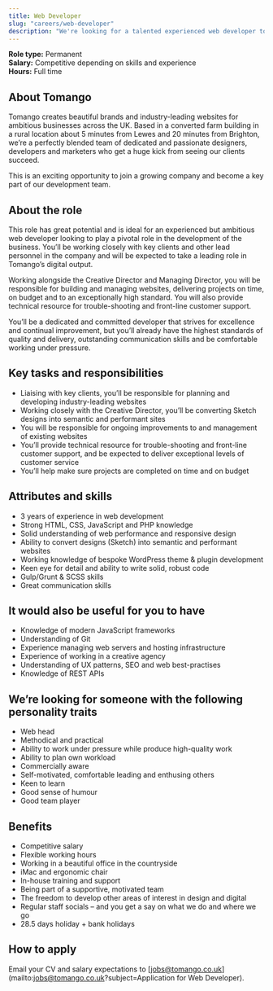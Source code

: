 ```yaml
---
title: Web Developer
slug: "careers/web-developer"
description: "We're looking for a talented experienced web developer to become a key part of our development team."
---
```


**Role type:** Permanent  
**Salary:** Competitive depending on skills and experience  
**Hours:** Full time

## About Tomango

Tomango creates beautiful brands and industry-leading websites for ambitious businesses across the UK. Based in a converted farm building in a rural location about 5 minutes from Lewes and 20 minutes from Brighton, we’re a perfectly blended team of dedicated and passionate designers, developers and marketers who get a huge kick from seeing our clients succeed.

This is an exciting opportunity to join a growing company and become a key part of our development team.

## About the role

This role has great potential and is ideal for an experienced but ambitious web developer looking to play a pivotal role in the development of the business. You’ll be working closely with key clients and other lead personnel in the company and will be expected to take a leading role in Tomango’s digital output.

Working alongside the Creative Director and Managing Director, you will be responsible for building and managing websites, delivering projects on time, on budget and to an exceptionally high standard. You will also provide technical resource for trouble-shooting and front-line customer support.

You’ll be a dedicated and committed developer that strives for excellence and continual improvement, but you’ll already have the highest standards of quality and delivery, outstanding communication skills and be comfortable working under pressure.

## Key tasks and responsibilities

- Liaising with key clients, you’ll be responsible for planning and developing industry-leading websites
- Working closely with the Creative Director, you’ll be converting Sketch designs into semantic and performant sites
- You will be responsible for ongoing improvements to and management of existing websites
- You’ll provide technical resource for trouble-shooting and front-line customer support, and be expected to deliver exceptional levels of customer service
- You’ll help make sure projects are completed on time and on budget

## Attributes and skills

- 3 years of experience in web development
- Strong HTML, CSS, JavaScript and PHP knowledge
- Solid understanding of web performance and responsive design
- Ability to convert designs (Sketch) into semantic and performant websites
- Working knowledge of bespoke WordPress theme & plugin development
- Keen eye for detail and ability to write solid, robust code
- Gulp/Grunt & SCSS skills
- Great communication skills

## It would also be useful for you to have

- Knowledge of modern JavaScript frameworks
- Understanding of Git
- Experience managing web servers and hosting infrastructure
- Experience of working in a creative agency
- Understanding of UX patterns, SEO and web best-practises
- Knowledge of REST APIs

## We’re looking for someone with the following personality traits

- Web head
- Methodical and practical
- Ability to work under pressure while produce high-quality work
- Ability to plan own workload
- Commercially aware
- Self-motivated, comfortable leading and enthusing others
- Keen to learn
- Good sense of humour
- Good team player

## Benefits

- Competitive salary
- Flexible working hours
- Working in a beautiful office in the countryside
- iMac and ergonomic chair
- In-house training and support
- Being part of a supportive, motivated team
- The freedom to develop other areas of interest in design and digital
- Regular staff socials – and you get a say on what we do and where we go
- 28.5 days holiday + bank holidays

## How to apply

Email your CV and salary expectations to [jobs@tomango.co.uk](mailto:jobs@tomango.co.uk?subject=Application for Web Developer).
